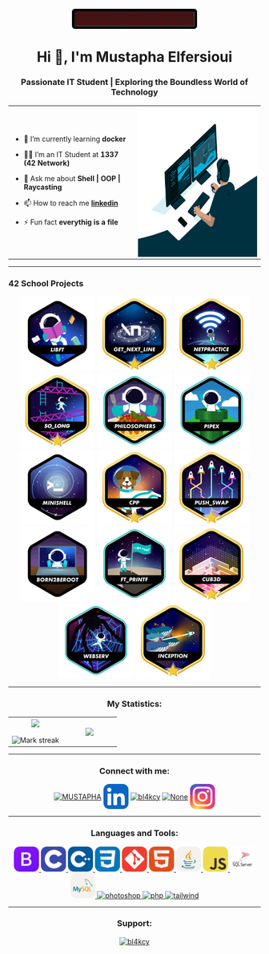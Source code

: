 <p align="center"><picture align="center"><img align="center" src = "img/helloGithub.gif" width = 250px></picture></p>
<h1 align="center">Hi 👋, I'm Mustapha Elfersioui</h1>
<h3 align="center">Passionate IT Student | Exploring the Boundless World of Technology</h3>
<p align="center"> <![](https://komarev.com/ghpvc/?username=BL4KCY)/> </p>

<table align="center">
<tr border="none">
<td width="50%" align="left">

- 🌱 I’m currently learning **docker**

- 🧑‍🎓 I’m an IT Student at **1337 (42 Network)**

- 💬 Ask me about **Shell | OOP | Raycasting**

- 📫 How to reach me **[linkedin](https://www.linkedin.com/in/mustaphaelfersioui/)**

- ⚡ Fun fact **everythig is a file**

</td>
<td width="50%" align="center">

  <img align="center" alt="Coding" width="350" height="300" src="img/devman.gif">


  </td>
</tr>
</table>

---

### 42 School Projects
<div align="center">

<a href="https://github.com/BL4KCY/libft">![42 Badge](https://github.com/BL4KCY/BL4KCY/blob/main/42_badges/libftn.png)</a>
<a href="https://github.com/BL4KCY/Get_Next_Line">![42 Badge](https://github.com/BL4KCY/BL4KCY/blob/main/42_badges/get_next_linem.png)</a>
<a href="https://github.com/BL4KCY/Net_Practice">![42 Badge](https://github.com/BL4KCY/BL4KCY/blob/main/42_badges/netpracticem.png)</a>
<a href="https://github.com/BL4KCY/so_long">![42 Badge](https://github.com/BL4KCY/BL4KCY/blob/main/42_badges/so_longm.png)</a>
<a href="https://github.com/BL4KCY/philosophers">![42 Badge](https://github.com/BL4KCY/BL4KCY/blob/main/42_badges/philosopherse.png)</a>
<a href="https://github.com/BL4KCY/pipex">![42 Badge](https://github.com/BL4KCY/BL4KCY/blob/main/42_badges/pipexe.png)</a>
<a href="https://github.com/BL4KCY/minishell">![42 Badge](https://github.com/BL4KCY/BL4KCY/blob/main/42_badges/minishelln.png)</a>
<a href="https://github.com/BL4KCY/Cplusplus_Modules">![42 Badge](https://github.com/BL4KCY/BL4KCY/blob/main/42_badges/cppm.png)</a>
<a href="https://github.com/BL4KCY/push_swap">![42 Badge](https://github.com/BL4KCY/BL4KCY/blob/main/42_badges/push_swapm.png)</a>
<a href="https://github.com/BL4KCY/born2beroot">![42 Badge](https://github.com/BL4KCY/BL4KCY/blob/main/42_badges/born2berootn.png)</a>
<a href="https://github.com/BL4KCY/ft_printf">![42 Badge](https://github.com/BL4KCY/BL4KCY/blob/main/42_badges/ft_printfe.png)</a>
<a href="https://github.com/BL4KCY/cub3d">![42 Badge](https://github.com/BL4KCY/BL4KCY/blob/main/42_badges/cub3dm.png)</a>
<a href="https://github.com/BL4KCY/WebServ">![42 Badge](https://github.com/BL4KCY/BL4KCY/blob/main/42_badges/webserve.png)</a>
<a href="https://github.com/BL4KCY/inception">![42 Badge](https://github.com/BL4KCY/BL4KCY/blob/main/42_badges/inceptionm.png)</a>

</div>

---

<h3 align="center">My Statistics:</h3>
<p align="center">
<table align="center">
<tr border="none">
<td width="50%" align="center">

  <img  align="center"  src="https://github-readme-stats.vercel.app/api?username=BL4KCY&show_icons=true&theme=dark&count_private=true" />
  <br></br>
  <img  title="🔥 Get streak stats for your profile at git.io/streak-stats" alt="Mark streak" src="https://github-readme-streak-stats.herokuapp.com?user=BL4KCY&theme=dark&border_radius=5&exclude_days=Fri" />
</td>
<td width="50%" align="center">

  <img  align="center"  src="https://github-readme-stats.vercel.app/api/top-langs/?username=BL4KCY&theme=dark&layout=donut"/>

  </td>
</tr>
</table>

---

<h3 align="center">Connect with me:</h3>
<p align="center">
<a href="https://www.youtube.com/channel/UCdIEer2fWDX9Rdripvd_-LA" target="blank"><img align="center" src="https://static-00.iconduck.com/assets.00/youtube-icon-2048x2048-gedp2icy.png" alt="MUSTAPHA" height="50" width="50" /></a>
<a href="https://www.linkedin.com/in/mustapha-elfersioui-4a961b265/" target="blank"><img align="center" src="https://github.com/tandpfun/skill-icons/blob/main/icons/LinkedIn.svg" alt="Mustapha Elfersioui" height="50" width="50" /></a>
<a href="https://stackoverflow.com/users/21909651/bl4kcy" target="blank"><img align="center" src="https://raw.githubusercontent.com/rahuldkjain/github-profile-readme-generator/master/src/images/icons/Social/stack-overflow.svg" alt="bl4kcy" height="50" width="50" /></a>
<a href="" target="blank"><img align="center" src="https://raw.githubusercontent.com/rahuldkjain/github-profile-readme-generator/master/src/images/icons/Social/facebook.svg" alt="None" height="50" width="50" /></a>
<a href="" target="blank"><img align="center" src="https://github.com/tandpfun/skill-icons/blob/main/icons/Instagram.svg" alt="None" height="50" width="50" /></a>
</p>

---

<h3 align="center">Languages and Tools:</h3>
<p align="center"> <a href="https://getbootstrap.com" target="_blank" rel="noreferrer"> <img src="https://github.com/tandpfun/skill-icons/blob/main/icons/Bootstrap.svg" alt="bootstrap" width="50" height="50"/> </a> <a href="https://www.cprogramming.com/" target="_blank" rel="noreferrer"> <img src="https://github.com/tandpfun/skill-icons/blob/main/icons/C.svg" alt="c" width="50" height="50"/> </a> <a href="https://www.w3schools.com/cpp/" target="_blank" rel="noreferrer"> <img src="https://github.com/tandpfun/skill-icons/blob/main/icons/CPP.svg" alt="cplusplus" width="50" height="50"/> </a> <a href="https://www.w3schools.com/css/" target="_blank" rel="noreferrer"> <img src="https://github.com/tandpfun/skill-icons/blob/main/icons/CSS.svg" alt="css3" width="50" height="50"/> </a> <a href="https://git-scm.com/" target="_blank" rel="noreferrer"> <img src="https://github.com/tandpfun/skill-icons/blob/main/icons/Git.svg" alt="git" width="50" height="50"/> </a> <a href="https://www.w3.org/html/" target="_blank" rel="noreferrer"> <img src="https://github.com/tandpfun/skill-icons/blob/main/icons/HTML.svg" alt="html5" width="50" height="50"/> </a> <a href="https://www.java.com" target="_blank" rel="noreferrer"> <img src="https://github.com/tandpfun/skill-icons/blob/main/icons/Java-Light.svg" alt="java" width="50" height="50"/> </a> <a href="https://developer.mozilla.org/en-US/docs/Web/JavaScript" target="_blank" rel="noreferrer"> <img src="https://github.com/tandpfun/skill-icons/blob/main/icons/JavaScript.svg" alt="javascript" width="50" height="50"/> </a> <a href="https://www.microsoft.com/en-us/sql-server" target="_blank" rel="noreferrer"> <img src="https://github.com/Scar1109/skill-icons/blob/Scar1109/icons/microsoftSQL.svg" alt="mssql" width="50" height="50"/> </a> <a href="https://www.mysql.com/" target="_blank" rel="noreferrer"> <img src="https://github.com/tandpfun/skill-icons/blob/main/icons/MySQL-Light.svg" alt="mysql" width="50" height="50"/> </a> <a href="https://www.photoshop.com/en" target="_blank" rel="noreferrer"> <img src="https://github.com/Scar1109/skill-icons/blob/Scar1109/icons/Photoshop.svg" alt="photoshop" width="50" height="50"/> </a> <a href="https://www.php.net" target="_blank" rel="noreferrer"> <img src="https://github.com/Scar1109/skill-icons/blob/Scar1109/icons/PHP-Light.svg" alt="php" width="50" height="50"/> </a> <a href="https://tailwindcss.com/" target="_blank" rel="noreferrer"> <img src="https://github.com/Scar1109/skill-icons/blob/Scar1109/icons/TailwindCSS-Light.svg" alt="tailwind" width="50" height="50"/> </a> </p>

---

<h3 align="center">Support:</h3>
<p align="center"><a href="https://www.buymeacoffee.com/bl4kcy"> <img align="center" src="https://cdn.buymeacoffee.com/buttons/v2/default-yellow.png" height="50" width="210" alt="bl4kcy" /></a></p>
